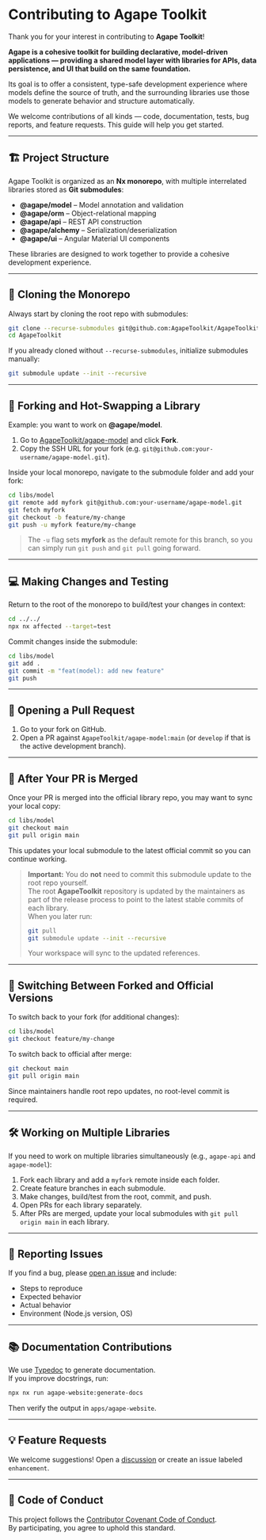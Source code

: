 # Contributing to Agape Toolkit

Thank you for your interest in contributing to **Agape Toolkit**!

**Agape is a cohesive toolkit for building declarative, model-driven applications — providing a shared model layer with libraries for APIs, data persistence, and UI that build on the same foundation.**

Its goal is to offer a consistent, type-safe development experience where models define the source of truth, and the surrounding libraries use those models to generate behavior and structure automatically.

We welcome contributions of all kinds — code, documentation, tests, bug reports, and feature requests. This guide will help you get started.

---

## 🏗 Project Structure

Agape Toolkit is organized as an **Nx monorepo**, with multiple interrelated libraries stored as **Git submodules**:

- **@agape/model** – Model annotation and validation
- **@agape/orm** – Object-relational mapping
- **@agape/api** – REST API construction
- **@agape/alchemy** – Serialization/deserialization
- **@agape/ui** – Angular Material UI components

These libraries are designed to work together to provide a cohesive development experience.

---

## 🚀 Cloning the Monorepo

Always start by cloning the root repo with submodules:

```bash
git clone --recurse-submodules git@github.com:AgapeToolkit/AgapeToolkit.git
cd AgapeToolkit
```

If you already cloned without `--recurse-submodules`, initialize submodules manually:

```bash
git submodule update --init --recursive
```

---

## 🍴 Forking and Hot-Swapping a Library

Example: you want to work on **@agape/model**.

1. Go to [AgapeToolkit/agape-model](https://github.com/AgapeToolkit/agape-model) and click **Fork**.
2. Copy the SSH URL for your fork (e.g. `git@github.com:your-username/agape-model.git`).

Inside your local monorepo, navigate to the submodule folder and add your fork:

```bash
cd libs/model
git remote add myfork git@github.com:your-username/agape-model.git
git fetch myfork
git checkout -b feature/my-change
git push -u myfork feature/my-change
```

> The `-u` flag sets **myfork** as the default remote for this branch, so you can simply run `git push` and `git pull` going forward.

---

## 💻 Making Changes and Testing

Return to the root of the monorepo to build/test your changes in context:

```bash
cd ../../
npx nx affected --target=test
```

Commit changes inside the submodule:

```bash
cd libs/model
git add .
git commit -m "feat(model): add new feature"
git push
```

---

## 🔀 Opening a Pull Request

1. Go to your fork on GitHub.
2. Open a PR against `AgapeToolkit/agape-model:main` (or `develop` if that is the active development branch).

---

## 🔄 After Your PR is Merged

Once your PR is merged into the official library repo, you may want to sync your local copy:

```bash
cd libs/model
git checkout main
git pull origin main
```

This updates your local submodule to the latest official commit so you can continue working.

> **Important:** You do **not** need to commit this submodule update to the root repo yourself.  
> The root **AgapeToolkit** repository is updated by the maintainers as part of the release process to point to the latest stable commits of each library.  
> When you later run:
>
> ```bash
> git pull
> git submodule update --init --recursive
> ```
>
> Your workspace will sync to the updated references.

---

## 🔄 Switching Between Forked and Official Versions

To switch back to your fork (for additional changes):

```bash
cd libs/model
git checkout feature/my-change
```

To switch back to official after merge:

```bash
git checkout main
git pull origin main
```

Since maintainers handle root repo updates, no root-level commit is required.

---

## 🛠 Working on Multiple Libraries

If you need to work on multiple libraries simultaneously (e.g., `agape-api` and `agape-model`):

1. Fork each library and add a `myfork` remote inside each folder.
2. Create feature branches in each submodule.
3. Make changes, build/test from the root, commit, and push.
4. Open PRs for each library separately.
5. After PRs are merged, update your local submodules with `git pull origin main` in each library.

---

## 🐛 Reporting Issues

If you find a bug, please [open an issue](https://github.com/AgapeToolkit/AgapeToolkit/issues) and include:
- Steps to reproduce
- Expected behavior
- Actual behavior
- Environment (Node.js version, OS)

---

## 📚 Documentation Contributions

We use [Typedoc](https://typedoc.org/) to generate documentation.  
If you improve docstrings, run:

```bash
npx nx run agape-website:generate-docs
```

Then verify the output in `apps/agape-website`.

---

## 💡 Feature Requests

We welcome suggestions! Open a [discussion](https://github.com/AgapeToolkit/AgapeToolkit/discussions) or create an issue labeled `enhancement`.

---

## 🤝 Code of Conduct

This project follows the [Contributor Covenant Code of Conduct](CODE_OF_CONDUCT.md).  
By participating, you agree to uphold this standard.
